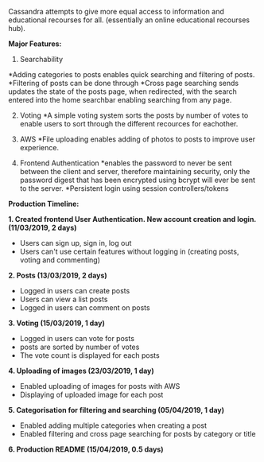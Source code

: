Cassandra attempts to give more equal access to information and educational recourses for all. (essentially an online educational recourses hub).


**Major Features:**
1. Searchability

*Adding categories to posts enables quick searching and filtering of posts.
*Filtering of posts can be done through 
*Cross page searching sends updates the state of the posts page, when redirected, with the search entered into the home searchbar enabling searching from any page.

2. Voting
*A simple voting system sorts the posts by number of votes to enable users to sort through the different recources for eachother.

3. AWS
*File uploading enables adding of photos to posts to improve user experience.

4. Frontend Authentication
*enables the password to never be sent between the client and server, therefore maintaining security, only the password digest that has been encrypted using bcrypt will ever be sent to the server. 
*Persistent login using session controllers/tokens




**Production Timeline:**

**1. Created frontend User Authentication. New account creation and login. (11/03/2019, 2 days)**

* Users can sign up, sign in, log out
* Users can't use certain features without logging in (creating posts, voting and commenting)

**2. Posts (13/03/2019, 2 days)**

* Logged in users can create posts
* Users can view a list posts
* Logged in users can comment on posts

**3. Voting (15/03/2019, 1 day)**

* Logged in users can vote for posts
* posts are sorted by number of votes
* The vote count is displayed for each posts

**4. Uploading of images (23/03/2019, 1 day)**

* Enabled uploading of images for posts with AWS
* Displaying of uploaded image for each post 

**5. Categorisation for filtering and searching (05/04/2019, 1 day)**

* Enabled adding multiple categories when creating a post
* Enabled filtering and cross page searching for posts by category or title

**6. Production README (15/04/2019, 0.5 days)**
